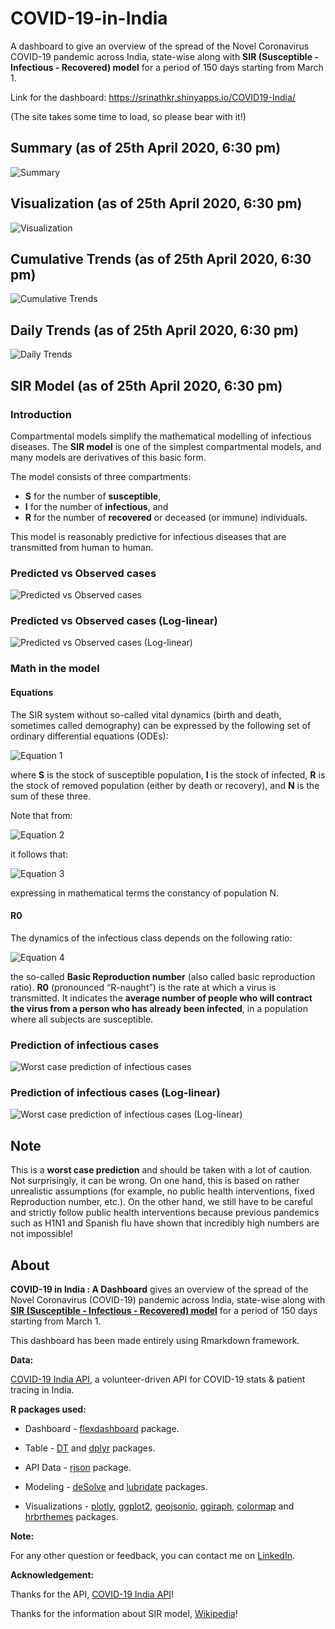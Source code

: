 # COVID-19-in-India

A dashboard to give an overview of the spread of the Novel Coronavirus COVID-19 pandemic across India, state-wise along with **SIR (Susceptible - Infectious - Recovered) model** for a period of 150 days starting from March 1. 

Link for the dashboard: https://srinathkr.shinyapps.io/COVID19-India/

(The site takes some time to load, so please bear with it!)

## Summary (as of 25th April 2020, 6:30 pm)

![Summary](/Screenshots/Summary.png)

## Visualization (as of 25th April 2020, 6:30 pm)

![Visualization](/Screenshots/Visualization.png)

## Cumulative Trends (as of 25th April 2020, 6:30 pm)

![Cumulative Trends](/Screenshots/CumulativeTrends.png)

## Daily Trends (as of 25th April 2020, 6:30 pm)

![Daily Trends](/Screenshots/DailyTrends.png)

## SIR Model (as of 25th April 2020, 6:30 pm)

### Introduction

Compartmental models simplify the mathematical modelling of infectious diseases. The **SIR model** is one of the simplest compartmental models, and many models are derivatives of this basic form. 

The model consists of three compartments: 

- **S** for the number of **susceptible**, 
- **I** for the number of **infectious**, and 
- **R** for the number of **recovered** or deceased (or immune) individuals. 

This model is reasonably predictive for infectious diseases that are transmitted from human to human. 

### Predicted vs Observed cases

![Predicted vs Observed cases](/Screenshots/SIRModel1.png)

### Predicted vs Observed cases (Log-linear)

![Predicted vs Observed cases (Log-linear)](/Screenshots/SIRModel2.png)

### Math in the model

#### Equations

The SIR system without so-called vital dynamics (birth and death, sometimes called demography) can be expressed by the following set of ordinary differential equations (ODEs): 

![Equation 1](https://wikimedia.org/api/rest_v1/media/math/render/svg/29728a7d4bebe8197dca7d873d81b9dce954522e)

where **S** is the stock of susceptible population, **I** is the stock of infected, **R** is the stock of removed population (either by death or recovery), and **N** is the sum of these three.

Note that from:

![Equation 2](https://wikimedia.org/api/rest_v1/media/math/render/svg/8edc1234df2c16e511f3c417cfd1720c1086de05)

it follows that:

![Equation 3](https://wikimedia.org/api/rest_v1/media/math/render/svg/4ef2c489d7916e880a3bccc6f85ccae3fb2f79a3)

expressing in mathematical terms the constancy of population N.

#### R0

The dynamics of the infectious class depends on the following ratio:

![Equation 4](https://wikimedia.org/api/rest_v1/media/math/render/svg/4aae42f8253a395c52a798a9ad5a7e4adb6fceea)

the so-called **Basic Reproduction number** (also called basic reproduction ratio). **R0** (pronounced “R-naught”) is the rate at which a virus is transmitted. It indicates the **average number of people who will contract the virus from a person who has already been infected**, in a population where all subjects are susceptible. 

### Prediction of infectious cases

![Worst case prediction of infectious cases](/Screenshots/SIRModel3.png)

### Prediction of infectious cases (Log-linear)

![Worst case prediction of infectious cases (Log-linear)](/Screenshots/SIRModel4.png)

## Note

This is a **worst case prediction** and should be taken with a lot of caution. Not surprisingly, it can be wrong. On one hand, this is based on rather unrealistic assumptions (for example, no public health interventions, fixed Reproduction number, etc.). On the other hand, we still have to be careful and strictly follow public health interventions because previous pandemics such as H1N1 and Spanish flu have shown that incredibly high numbers are not impossible! 

## About

**COVID-19 in India : A Dashboard** gives an overview of the spread of the Novel Coronavirus (COVID-19) pandemic across India, state-wise along with **[SIR (Susceptible - Infectious - Recovered) model](https://en.wikipedia.org/wiki/Compartmental_models_in_epidemiology#The_SIR_model)** for a period of 150 days starting from March 1. 

This dashboard has been made entirely using Rmarkdown framework.

**Data:**

[COVID-19 India API](https://api.covid19india.org/), a volunteer-driven API for COVID-19 stats & patient tracing in India.

**R packages used:**

* Dashboard - [flexdashboard](https://rmarkdown.rstudio.com/flexdashboard/) package.

* Table - [DT](https://rstudio.github.io/DT/) and [dplyr](https://dplyr.tidyverse.org/) packages.

* API Data - [rjson](https://www.rdocumentation.org/packages/rjson/versions/0.2.20) package.

* Modeling - [deSolve](http://desolve.r-forge.r-project.org/) and [lubridate](https://lubridate.tidyverse.org/) packages. 

* Visualizations - [plotly](https://plot.ly/r/), [ggplot2](https://ggplot2.tidyverse.org/), [geojsonio](https://ropensci.org/tutorials/geojsonio_tutorial/), [ggiraph](https://davidgohel.github.io/ggiraph/), [colormap](https://bhaskarvk.github.io/colormap/) and [hrbrthemes](https://hrbrmstr.github.io/hrbrthemes/) packages. 

**Note:**

For any other question or feedback, you can contact me on [LinkedIn](https://www.linkedin.com/in/srinath-kr-026147173/).

**Acknowledgement:**

Thanks for the API, [COVID-19 India API](https://api.covid19india.org/)!

Thanks for the information about SIR model, [Wikipedia](https://en.wikipedia.org/wiki/Compartmental_models_in_epidemiology#The_SIR_model)!
